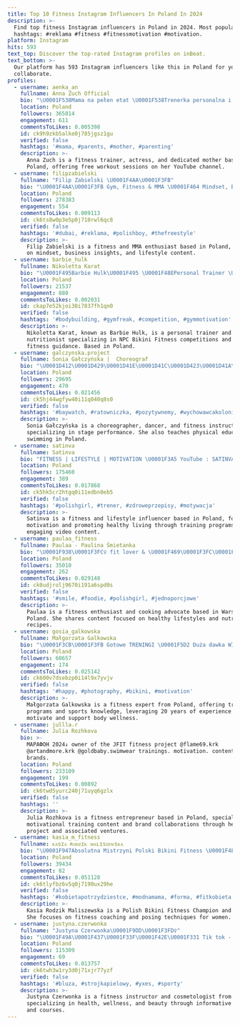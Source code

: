 ```yaml
---
title: Top 10 Fitness Instagram Influencers In Poland In 2024
description: >-
  Find top fitness Instagram influencers in Poland in 2024. Most popular
  hashtags: #reklama #fitness #fitnessmotivation #motivation.
platform: Instagram
hits: 593
text_top: Discover the top-rated Instagram profiles on inBeat.
text_bottom: >-
  Our platform has 593 Instagram influencers like this in Poland for you to
  collaborate.
profiles:
  - username: aenka_an
    fullname: Anna Zuch Official
    bio: "\U0001F538Mama na pełen etat \U0001F538Trenerka personalna i fitness \U0001F538Aktorka \U0001F538Darmowe treningi na YouTube: Anna Zuch \U0001F4E9annazuch.biznes@gmail.com"
    location: Poland
    followers: 365814
    engagement: 611
    commentsToLikes: 0.005398
    id: ck9h9zkb5alke0j785jgsz1gu
    verified: false
    hashtags: '#mama, #parents, #mother, #parenting'
    description: >-
      Anna Zuch is a fitness trainer, actress, and dedicated mother based in
      Poland, offering free workout sessions on her YouTube channel.
  - username: filipzabielski
    fullname: "Filip Zabielski \U0001F4AA\U0001F3FB"
    bio: "\U0001F4AA\U0001F3FB Gym, Fitness & MMA \U0001F464 Mindset, Business, Lifestyle \U0001F4E7 filip.zabielski@spacecat.pl KONTENT PREMIUM TUTAJ ⬇️"
    location: Poland
    followers: 278383
    engagement: 554
    commentsToLikes: 0.009113
    id: ck6ts8w0p3e5p0j710rwl6qc8
    verified: false
    hashtags: '#dubai, #reklama, #polishboy, #thefreestyle'
    description: >-
      Filip Zabielski is a fitness and MMA enthusiast based in Poland, focusing
      on mindset, business insights, and lifestyle content.
  - username: barbie_hulk
    fullname: Nikoletta Karat
    bio: "\U0001F495Barbie Hulk\U0001F495 \U0001F48EPersonal Trainer \U0001F48ENPC Bikini Fitness \U0001F948Open Class H BM \U0001F948True Begginers ⭕️ \U0001F949\U0001F949Novice ⭕️& BM \U0001F48ESports Nutritionist \U0001F48EOnline Collaboration"
    location: Poland
    followers: 21537
    engagement: 880
    commentsToLikes: 0.002031
    id: ckap7e52kjoi30i7837fh1qn0
    verified: false
    hashtags: '#bodybuilding, #gymfreak, #competition, #gymmotivation'
    description: >-
      Nikoletta Karat, known as Barbie Hulk, is a personal trainer and sports
      nutritionist specializing in NPC Bikini Fitness competitions and beginner
      fitness guidance. Based in Poland.
  - username: galczynska.project
    fullname: Sonia Gałczyńska |  Choreograf
    bio: "\U0001D412\U0001D429\U0001D41E\U0001D41C\U0001D423\U0001D41A\U0001D425\U0001D422\U0001D42C\U0001D42D\U0001D424\U0001D41A \U0001D428\U0001D41D \U0001D430\U0001D432\U0001D42B\U0001D41A\U0001D433\U0001D42E \U0001D42C\U0001D41C\U0001D41E\U0001D427\U0001D422\U0001D41C\U0001D433\U0001D427\U0001D41E\U0001D420\U0001D428\U0001F460 \U0001F4CDChoreograf Miss Polonia'19 \U0001F4CDTancerka, Pedagog, Choreograf \U0001F4CDNauczycielka WF \U0001F4CDMgr AWF \U0001F4CDInstruktor pływania, fitness"
    location: Poland
    followers: 29695
    engagement: 470
    commentsToLikes: 0.021456
    id: ck5hj44wgfyw40i11q040q8s0
    verified: false
    hashtags: '#baywatch, #ratowniczka, #pozytywnemy, #wychowawcakolonijny'
    description: >-
      Sonia Gałczyńska is a choreographer, dancer, and fitness instructor
      specializing in stage performance. She also teaches physical education and
      swimming in Poland.
  - username: satinva
    fullname: Satinva
    bio: "FITNESS | LIFESTYLE | MOTIVATION \U0001F3A5 YouTube : SATINVA \U0001F351 @satinva_collection \U0001F497 Aplikacja: @bodybysatinva Programy treningowe ⬇️⬇️"
    location: Poland
    followers: 175460
    engagement: 389
    commentsToLikes: 0.017868
    id: ck5hk5cr2htgq0i11edbn0eb5
    verified: false
    hashtags: '#polishgirl, #trener, #zdroweprzepisy, #motywacja'
    description: >-
      Satinva is a fitness and lifestyle influencer based in Poland, focused on
      motivation and promoting healthy living through training programs and
      engaging video content.
  - username: paulaa_fitness
    fullname: Paulaa - Paulina Śmietanka
    bio: "\U0001F938\U0001F3FC‍♀️ fit lover & \U0001F469\U0001F3FC‍\U0001F373 cooking lover @sklep.sfd ambasador ➡️ -10% PAULAA_FITNESS \U0001F4CDWarszawa"
    location: Poland
    followers: 35010
    engagement: 262
    commentsToLikes: 0.029148
    id: ck0udjrolj9670i191a6spd0s
    verified: false
    hashtags: '#smile, #foodie, #polishgirl, #jednoporcjowe'
    description: >-
      Paulaa is a fitness enthusiast and cooking advocate based in Warsaw,
      Poland. She shares content focused on healthy lifestyles and nutritious
      recipes.
  - username: gosia_galkowska
    fullname: Małgorzata Galkowska
    bio: "\U0001F3CB\U0001F3FB Gotowe TRENINGI \U0001F5D2️ Duża dawka WIEDZY sportowej ⚡️ MOTYWACJA \U0001F449\U0001F3FB 20lat doświadczenia w branży FITNESS \U0001FAF5\U0001F3FC Zadbaj o swoje CIAŁO ze mną"
    location: Poland
    followers: 60657
    engagement: 174
    commentsToLikes: 0.025142
    id: ck600v7dsebzp0i14l9x7yvjv
    verified: false
    hashtags: '#happy, #photography, #bikini, #motivation'
    description: >-
      Małgorzata Galkowska is a fitness expert from Poland, offering training
      programs and sports knowledge, leveraging 20 years of experience to
      motivate and support body wellness.
  - username: jullla.r
    fullname: Julia Rozhkova
    bio: >-
      МАРАФОН 2024↓ owner of the JFIT fitness project @flame69.krk
      @artandmore.krk @goldbaby.swimwear trainings. motivation. content for
      brands.
    location: Poland
    followers: 233109
    engagement: 199
    commentsToLikes: 0.00892
    id: ck6twd5yurc240j71uyq6gzlx
    verified: false
    hashtags: ''
    description: >-
      Julia Rozhkova is a fitness entrepreneur based in Poland, specializing in
      motivational training content and brand collaborations through her JFIT
      project and associated ventures.
  - username: kasia_m_fitness
    fullname: ᴋᴀsɪᴀ ʀᴏᴅᴢɪᴋ ᴍᴀʟɪsᴢᴇᴡsᴋᴀ
    bio: "\U0001F947Absolutna Mistrzyni Polski Bikini Fitness \U0001F4E5 malikasia.km@gmail.com \U0001F46F‍♀️ @posing_time COACH \U0001F49A @kamion_fitness_club"
    location: Poland
    followers: 39434
    engagement: 82
    commentsToLikes: 0.051128
    id: ck6tlyfbz6v5q0j7190ux29he
    verified: false
    hashtags: '#kobietapotrzydziestce, #modnamama, #forma, #fitkobieta'
    description: >-
      Kasia Rodzik Maliszewska is a Polish Bikini Fitness Champion and coach.
      She focuses on fitness coaching and posing techniques for women.
  - username: justyna.czerwonka
    fullname: "Justyna Czerwonka\U0001F9DD\U0001F3FD‍♀️"
    bio: "\U0001F49A\U0001F437\U0001F33F\U0001F42E\U0001F331 Tik tok - justyna.czerwonka\U0001F525 Instruktor Fitness @endorfina_lublin \U0001F9D8\U0001F3FC‍♀️\U0001F3C3\U0001F3FC‍♀️ Kup mój kurs z @yxes.be \U0001F447\U0001F3FE Kosmetolog\U0001F469\U0001F3FC‍⚕️\U0001F469\U0001F3FC‍\U0001F393"
    location: Poland
    followers: 115309
    engagement: 69
    commentsToLikes: 0.013757
    id: ck6twh3w1ry3d0j71xjr77yzf
    verified: false
    hashtags: '#bluza, #strojkapielowy, #yxes, #sporty'
    description: >-
      Justyna Czerwonka is a fitness instructor and cosmetologist from Poland,
      specializing in health, wellness, and beauty through informative content
      and courses.
---
```


